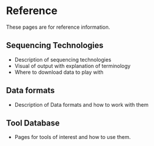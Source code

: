 # Reference

These pages are for reference information.

## Sequencing Technologies

* Description of sequencing technologies
* Visual of output with explanation of terminology
* Where to download data to play with

## Data formats

* Description of Data formats and how to work with them

## Tool Database

* Pages for tools of interest and how to use them.

